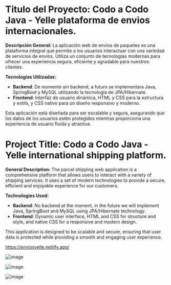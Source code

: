 # Titulo del Proyecto: Codo a Codo Java - Yelle plataforma de envios internacionales.

**Descripción General:**
La aplicación web de envios de paquetes es una plataforma integral que permite a los usuarios interactuar con una variedad de servicios de envios. Utiliza un conjunto de tecnologías modernas para ofrecer una experiencia segura, eficiente y agradable para nuestros clientes.


**Tecnologías Utilizadas:**
- **Backend**: De momento sin backend, a futuro se implementara Java, SpringBoot y MySQL utilizando la tecnologia de JPA/Hibernate.
- **Frontend**: Interfaz de usuario dinámica, HTML y CSS para la estructura y estilo, y CSS nativo para un diseño responsivo y moderno.

Esta aplicación está diseñada para ser escalable y segura, asegurando que los datos de los usuarios estén protegidos mientras proporciona una experiencia de usuario fluida y atractiva.

# Project Title: Codo a Codo Java - Yelle international shipping platform.

**General Description:**
The parcel shipping web application is a comprehensive platform that allows users to interact with a variety of shipping services. It uses a set of modern technologies to provide a secure, efficient and enjoyable experience for our customers.


**Technologies Used:**
- **Backend**: No backend at the moment, in the future we will implement Java, SpringBoot and MySQL using JPA/Hibernate technology.
- **Frontend**: Dynamic user interface, HTML and CSS for structure and style, and native CSS for a responsive and modern design.

This application is designed to be scalable and secure, ensuring that user data is protected while providing a smooth and engaging user experience.

https://enviosyelle.netlify.app/

![image](https://github.com/Thecknt/yelle/assets/105386864/2ddb1cbe-c1e0-4b0e-968b-ac1eec4cf447)

![image](https://github.com/Thecknt/yelle/assets/105386864/4873e4a0-7d23-427a-9ed9-3729ed9a7f20)

![image](https://github.com/Thecknt/yelle/assets/105386864/9ee274f0-7cad-4af2-97a6-1244a655c01b)


